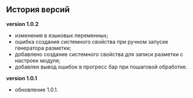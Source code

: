 <!-- cl-start -->
## История версий

**version 1.0.2**    
- изменения в языковых переменных;    
- ошибка создания системного свойства при ручном запуске генератора разметки;    
- добавлено создание системного свойства для записи разметки с настроек модуля;    
- добавлен вывод ошибок в прогресс бар при пошаговой обработке.    

**version 1.0.1**    
- обновление 1.0.1.    
<!-- cl-end -->
